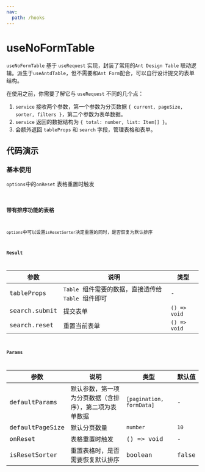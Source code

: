 ```yaml
---
nav:
  path: /hooks
---
```


# useNoFormTable

`useNoFormTable` 基于 `useRequest` 实现，封装了常用的`Ant Design Table` 联动逻辑。派生于`useAntdTable`，但不需要和`Ant Form`配合，可以自行设计提交的表单结构。

在使用之前，你需要了解它与 `useRequest` 不同的几个点：

1. `service` 接收两个参数，第一个参数为分页数据 `{ current, pageSize, sorter, filters }`，第二个参数为表单数据。
2. `service` 返回的数据结构为 `{ total: number, list: Item[] }`。
3. 会额外返回 `tableProps` 和 `search` 字段，管理表格和表单。

## 代码演示
### 基本使用
`options`中的`onReset` 表格重置时触发
<code src="./demo/table.tsx" />

### 带有排序功能的表格
`options`中可以设置`isResetSorter`决定重置的同时，是否恢复为默认排序
<code src="./demo/sorter.tsx" />

### Result

| 参数              | 说明                                                | 类型                  |
|-------------------|-----------------------------------------------------|-----------------------|
| tableProps        | `Table` 组件需要的数据，直接透传给 `Table` 组件即可 | -                     |
| search.submit     | 提交表单                                            | `() => void`          |
| search.reset      | 重置当前表单                                        | `() => void`          |

### Params

| 参数              | 说明                          | 类型                       | 默认值   |
|-----------------|-----------------------------|--------------------------|-------|
| defaultParams   | 默认参数，第一项为分页数据（含排序），第二项为表单数据 | `[pagination, formData]` | -     |
| defaultPageSize | 默认分页数量                      | `number`                 | `10`  |
| onReset         | 表格重置时触发                     | () => void               | 	-    |
|      isResetSorter           | 重置表格时，是否需要恢复默认排序            | boolean                  | false |
